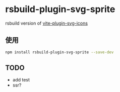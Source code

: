 # rsbuild-plugin-svg-sprite

rsbuild version of [vite-plugin-svg-icons](https://github.com/vbenjs/vite-plugin-svg-icons)

## 使用

```bash
npm install rsbuild-plugin-svg-sprite --save-dev
```

## TODO

- add test
- ssr?
